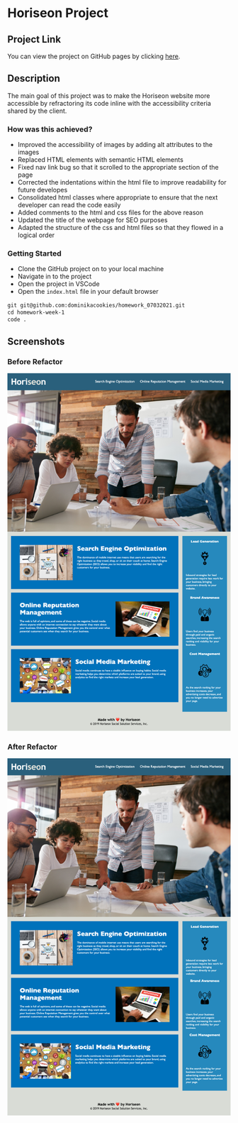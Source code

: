 # Horiseon Project

## Project Link

You can view the project on GitHub pages by clicking [here](https://dominikacookies.github.io/homework_07032021//).
## Description

The main goal of this project was to make the Horiseon website more accessible by refractoring its code inline with the accessibility criteria shared by the client. 

### How was this achieved?

- Improved the accessibility of images by adding alt attributes to the images
- Replaced HTML elements with semantic HTML elements
- Fixed nav link bug so that it scrolled to the appropriate section of the page
- Corrected the indentations within the html file to improve readability for future developes
- Consolidated html classes where appropriate to ensure that the next developer can read the code easily
- Added comments to the html and css files for the above reason
- Updated the title of the webpage for SEO purposes
- Adapted the structure of the css and html files so that they flowed in a logical order

### Getting Started

- Clone the GitHub project on to your local machine
- Navigate in to the project
- Open the project in VSCode
- Open the `index.html` file in your default browser

```
git git@github.com:dominikacookies/homework_07032021.git
cd homework-week-1
code .
```

## Screenshots

### Before Refactor

![image before refactor](.assets/../assets/images/Before.png "Website before refactor")

### After Refactor

![image before refactor](.assets/images/../../assets/images/After.png "Website after refactor")
